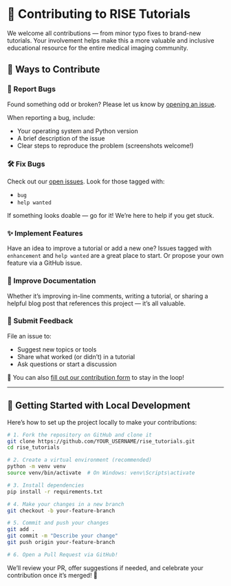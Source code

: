 # 🤝 Contributing to RISE Tutorials

We welcome all contributions — from minor typo fixes to brand-new tutorials. Your involvement helps make this a more valuable and inclusive educational resource for the entire medical imaging community.

## 🚀 Ways to Contribute

### 🐞 Report Bugs

Found something odd or broken? Please let us know by [opening an issue](https://github.com/YouvenZ/rise_tutorials/issues).

When reporting a bug, include:
- Your operating system and Python version
- A brief description of the issue
- Clear steps to reproduce the problem (screenshots welcome!)

### 🛠️ Fix Bugs

Check out our [open issues](https://github.com/YouvenZ/rise_tutorials/issues). Look for those tagged with:
- `bug`
- `help wanted`

If something looks doable — go for it! We’re here to help if you get stuck.

### ✨ Implement Features

Have an idea to improve a tutorial or add a new one? Issues tagged with `enhancement` and `help wanted` are a great place to start. Or propose your own feature via a GitHub issue.

### 📝 Improve Documentation

Whether it’s improving in-line comments, writing a tutorial, or sharing a helpful blog post that references this project — it’s all valuable.

### 💬 Submit Feedback

File an issue to:
- Suggest new topics or tools
- Share what worked (or didn’t) in a tutorial
- Ask questions or start a discussion

📣 You can also [fill out our contribution form](https://docs.google.com/forms/d/e/1FAIpQLSc7dT94w_EPQ1ISN9NFEbbDkE1OcmYVuDRGkDSQ41P2i0lk0g/viewform) to stay in the loop!

---

## 🧪 Getting Started with Local Development

Here’s how to set up the project locally to make your contributions:

```bash
# 1. Fork the repository on GitHub and clone it
git clone https://github.com/YOUR_USERNAME/rise_tutorials.git
cd rise_tutorials

# 2. Create a virtual environment (recommended)
python -m venv venv
source venv/bin/activate  # On Windows: venv\Scripts\activate

# 3. Install dependencies
pip install -r requirements.txt

# 4. Make your changes in a new branch
git checkout -b your-feature-branch

# 5. Commit and push your changes
git add .
git commit -m "Describe your change"
git push origin your-feature-branch

# 6. Open a Pull Request via GitHub!
```

We’ll review your PR, offer suggestions if needed, and celebrate your contribution once it’s merged! 🎉
